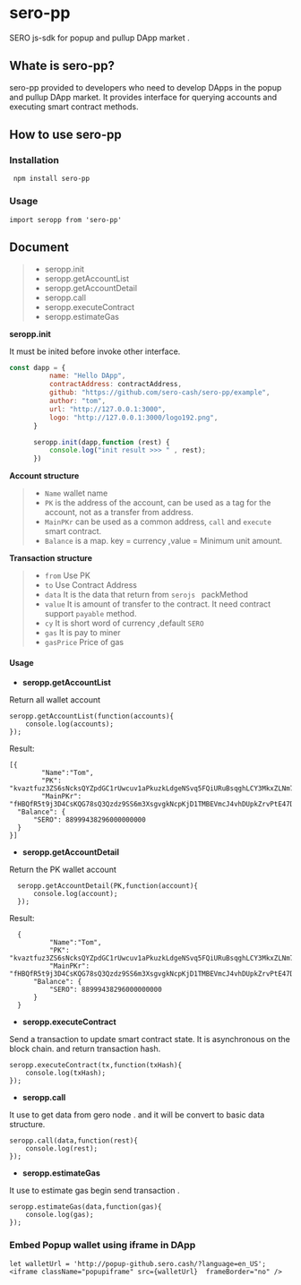 # sero-pp
  
  SERO js-sdk for popup and pullup DApp market .
  
  ## Whate is sero-pp?
  
  sero-pp provided to developers who need to develop DApps in the popup and pullup DApp market. It provides interface for querying accounts and executing smart contract methods.
  
  ## How to use sero-pp
  
  ### Installation
  
  ```
   npm install sero-pp
  ```
  
  ### Usage
  
  ``` 
  import seropp from 'sero-pp'
  ```
  
  ## Document
  
>- seropp.init
>- seropp.getAccountList
>- seropp.getAccountDetail
>- seropp.call
>- seropp.executeContract
>- seropp.estimateGas
 
**seropp.init**

  It must be inited before invoke other interface.
  
  ```javascript
const dapp = {
            name: "Hello DApp",
            contractAddress: contractAddress,
            github: "https://github.com/sero-cash/sero-pp/example",
            author: "tom",
            url: "http://127.0.0.1:3000",
            logo: "http://127.0.0.1:3000/logo192.png",
        }

        seropp.init(dapp,function (rest) {
            console.log("init result >>> " , rest);
        })
```


  
  **Account structure**
  
  >- `Name` wallet name
  >- `PK` is the address of the account, can be used as a tag for the account, not as a transfer from address.
  >- `MainPKr` can be used as a common address, `call` and `execute` smart contract.
  >- `Balance` is a map. key = currency ,value = Minimum unit amount. 
  
  **Transaction structure**
  
  >- `from` Use PK 
  >- `to`  Use Contract Address
  >- `data`  It is the data that return from `serojs ` packMethod 
  >- `value` It is amount of transfer to the contract.  It need contract support `payable` method.
  >- `cy` It is short word of currency ,default `SERO`
  >- `gas` It is pay to miner
  >- `gasPrice` Price of gas

  #### Usage
  
  - **seropp.getAccountList**
  
Return all wallet account

  ```
  seropp.getAccountList(function(accounts){
      console.log(accounts);
  });
  ```

  Result: 
  ```
  [{
          "Name":"Tom",
          "PK": "kvaztfuz3ZS6sNcksQYZpdGC1rUwcuv1aPkuzkLdgeNSvq5FQiURuBsqghLCY3MkxZLNm7WQ9yV2ib2UWoRpJys",
          "MainPKr": "fHBQfR5t9j3D4CsKQG78sQ3Qzdz9SS6m3XsgvgkNcpKjD1TMBEVmcJ4vhDUpkZrvPtE47DnzxRjz4Gk7xMaGZfxstnMeBjZF1dWeQaC3dxLrPPa4wQoGdXeJuihdTKwxf5K",
  	"Balance": {
  		"SERO": 88999438296000000000
  	}
  }]
  ```

  - **seropp.getAccountDetail**
  
Return the PK wallet account

  
  ```
    seropp.getAccountDetail(PK,function(account){
        console.log(account);
    });
  ```
  
  Result: 
    
  ```
    {
            "Name":"Tom",
            "PK": "kvaztfuz3ZS6sNcksQYZpdGC1rUwcuv1aPkuzkLdgeNSvq5FQiURuBsqghLCY3MkxZLNm7WQ9yV2ib2UWoRpJys",
            "MainPKr": "fHBQfR5t9j3D4CsKQG78sQ3Qzdz9SS6m3XsgvgkNcpKjD1TMBEVmcJ4vhDUpkZrvPtE47DnzxRjz4Gk7xMaGZfxstnMeBjZF1dWeQaC3dxLrPPa4wQoGdXeJuihdTKwxf5K",
    	"Balance": {
    		"SERO": 88999438296000000000
    	}
    }
  ```

  - **seropp.executeContract**
  
Send a transaction to update smart contract state. It is asynchronous on the block chain. and return transaction hash.  

  ```
  seropp.executeContract(tx,function(txHash){
      console.log(txHash);
  });
  ```
  
  - **seropp.call**
  
It use to get data from gero node . and it will be convert to basic data structure.
  ```
  seropp.call(data,function(rest){
      console.log(rest);
  });
  ```
  
  - **seropp.estimateGas**
  
It use to estimate gas begin send transaction .

  ```
  seropp.estimateGas(data,function(gas){
      console.log(gas);
  });
  ```
  
### Embed Popup wallet using iframe in DApp
 
```
let walletUrl = 'http://popup-github.sero.cash/?language=en_US';
<iframe className="popupiframe" src={walletUrl}  frameBorder="no" />

```
